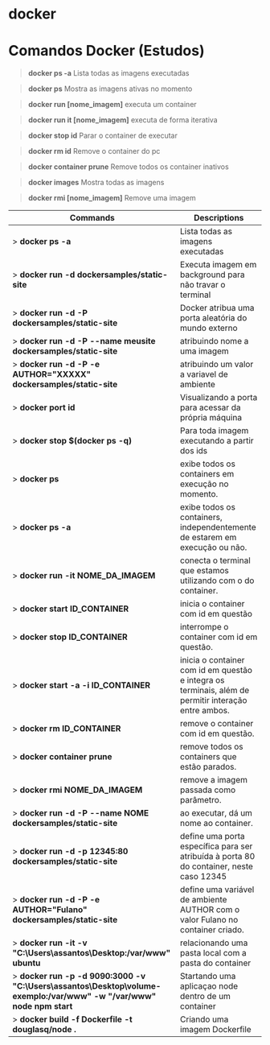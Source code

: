 # docker


# **Comandos Docker (Estudos)**


> **docker ps -a** Lista todas as imagens executadas

> **docker ps** Mostra as imagens ativas no momento

> **docker run [nome_imagem]** executa um container

> **docker run it [nome_imagem]** executa de forma iterativa

> **docker stop id** Parar o container de executar

> **docker rm  id** Remove o container do pc

> **docker container prune** Remove todos os container inativos

> **docker images** Mostra todas as imagens 

> **docker rmi [nome_imagem]** Remove uma imagem


| **Commands**  | **Descriptions**  |
|---|---|
| > **docker ps -a**  |  Lista todas as imagens executadas | 
| > **docker run -d dockersamples/static-site** | Executa imagem em background para não travar o terminal|
| > **docker run -d -P dockersamples/static-site** | Docker atribua uma porta aleatória do mundo externo|
| > **docker run -d -P --name meusite dockersamples/static-site** | atribuindo nome a uma imagem|
| > **docker run -d -P -e AUTHOR="XXXXX"  dockersamples/static-site** | atribuindo um valor a variavel de ambiente|
| > **docker port id** | Visualizando a porta para acessar da própria máquina|
| > **docker stop $(docker ps -q)** | Para toda imagem executando a partir dos ids|
| > **docker ps** | exibe todos os containers em execução no momento.|
| > **docker ps -a** | exibe todos os containers, independentemente de estarem em execução ou não.|
| > **docker run -it NOME_DA_IMAGEM** | conecta o terminal que estamos utilizando com o do container.|
| > **docker start ID_CONTAINER** |inicia o container com id em questão|
| > **docker stop ID_CONTAINER** | interrompe o container com id em questão.|
| > **docker start -a -i ID_CONTAINER** | inicia o container com id em questão e integra os terminais, além de permitir interação entre ambos.|
| > **docker rm ID_CONTAINER** | remove o container com id em questão.|
| > **docker container prune** | remove todos os containers que estão parados.|
| > **docker rmi NOME_DA_IMAGEM** | remove a imagem passada como parâmetro.|
| > **docker run -d -P --name NOME dockersamples/static-site** | ao executar, dá um nome ao container.|
| > **docker run -d -p 12345:80 dockersamples/static-site** | define uma porta específica para ser atribuída à porta 80 do container, neste caso 12345|
| > **docker run -d -P -e AUTHOR="Fulano" dockersamples/static-site** | define uma variável de ambiente AUTHOR com o valor Fulano no container criado.|
| > **docker run -it -v "C:\Users\assantos\Desktop:/var/www" ubuntu** | relacionando uma pasta local com a pasta do container|
| > **docker run  -p -d 9090:3000 -v "C:\Users\assantos\Desktop\volume-exemplo:/var/www" -w "/var/www"  node npm start** |  Startando uma aplicaçao node dentro de um container|
| > **docker build -f Dockerfile -t douglasq/node .**| Criando uma imagem Dockerfile |